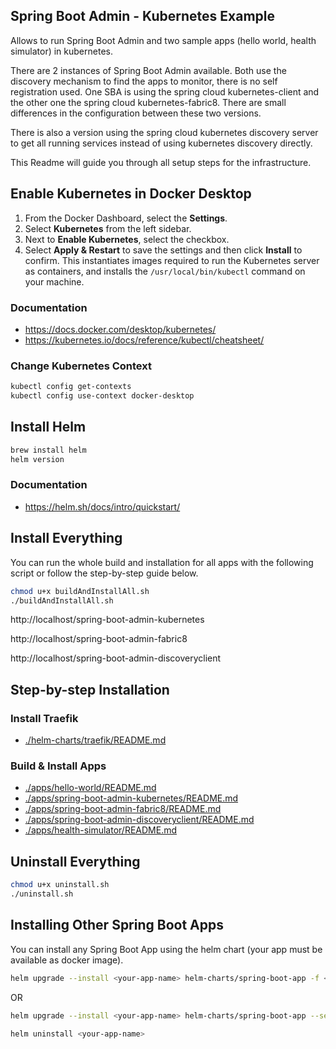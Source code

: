 ## Spring Boot Admin - Kubernetes Example

Allows to run Spring Boot Admin and two sample apps (hello world, health simulator) in kubernetes. 

There are 2 instances of Spring Boot Admin available. Both use the discovery mechanism to find the apps to monitor, 
there is no self registration used. One SBA is using the spring cloud kubernetes-client and the other one
the spring cloud kubernetes-fabric8. There are small differences in the configuration between these two versions.

There is also a version using the spring cloud kubernetes discovery server to get all running services instead of using
kubernetes discovery directly.

This Readme will guide you through all setup steps for the infrastructure.

## Enable Kubernetes in Docker Desktop

1. From the Docker Dashboard, select the **Settings**.
2. Select **Kubernetes** from the left sidebar.
3. Next to **Enable Kubernetes**, select the checkbox.
4. Select **Apply & Restart** to save the settings and then click **Install** to confirm. This instantiates images required to run the Kubernetes server as containers, and installs the `/usr/local/bin/kubectl` command on your machine.

### Documentation

- <https://docs.docker.com/desktop/kubernetes/>
- <https://kubernetes.io/docs/reference/kubectl/cheatsheet/>

### Change Kubernetes Context
```bash
kubectl config get-contexts
kubectl config use-context docker-desktop
```

## Install Helm
```bash
brew install helm
helm version
```

### Documentation

- <https://helm.sh/docs/intro/quickstart/>

## Install Everything
You can run the whole build and installation for all apps with the following script or follow the step-by-step guide below.
```bash
chmod u+x buildAndInstallAll.sh
./buildAndInstallAll.sh
```

http://localhost/spring-boot-admin-kubernetes

http://localhost/spring-boot-admin-fabric8

http://localhost/spring-boot-admin-discoveryclient

## Step-by-step Installation

### Install Traefik

- [./helm-charts/traefik/README.md](./helm-charts/traefik/README.md)

### Build & Install Apps

- [./apps/hello-world/README.md](./apps/hello-world/README.md)
- [./apps/spring-boot-admin-kubernetes/README.md](./apps/spring-boot-admin-kubernetes/README.md)
- [./apps/spring-boot-admin-fabric8/README.md](./apps/spring-boot-admin-fabric8/README.md)
- [./apps/spring-boot-admin-discoveryclient/README.md](./apps/spring-boot-admin-fabric8/README.md)
- [./apps/health-simulator/README.md](./apps/health-simulator/README.md)

## Uninstall Everything
```bash
chmod u+x uninstall.sh
./uninstall.sh
```

## Installing Other Spring Boot Apps

You can install any Spring Boot App using the helm chart (your app must be available as docker image).

```bash
helm upgrade --install <your-app-name> helm-charts/spring-boot-app -f <path-to-your>/values.yaml
```
OR
```bash
helm upgrade --install <your-app-name> helm-charts/spring-boot-app --set name=<your-spring-app> --set deployment.image=<yourImage>
```

```bash
helm uninstall <your-app-name>
```
